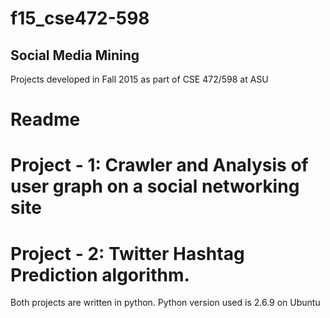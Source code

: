 # f15_cse472-598
Social Media Mining
--------------------
Projects developed in Fall 2015 as part of CSE 472/598 at ASU

Readme
=====================

Project - 1: Crawler and Analysis of user graph on a social networking site
===========================================================================

Project - 2: Twitter Hashtag Prediction algorithm.
===========================================================================

Both projects are written in python. Python version used is 2.6.9 on Ubuntu
